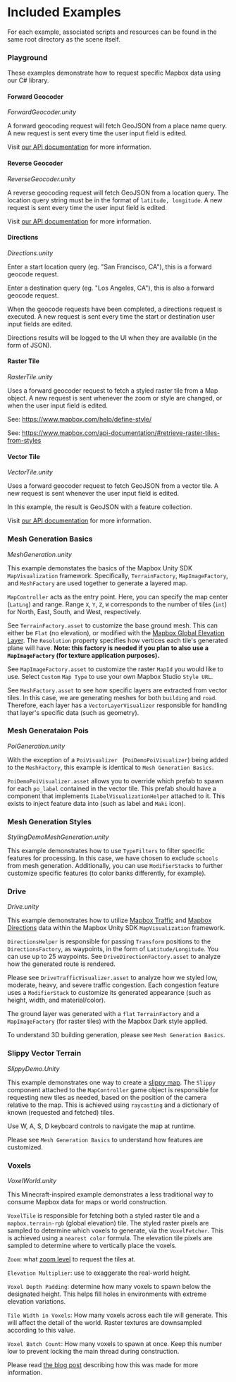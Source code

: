 # Included Examples

For each example, associated scripts and resources can be found in the same root directory as the scene itself.

### Playground

These examples demonstrate how to request specific Mapbox data using our C# library.

#### Forward Geocoder

*ForwardGeocoder.unity*

A forward geocoding request will fetch GeoJSON from a place name query. A new request is sent every time the user input field is edited.

Visit [our API documentation](https://www.mapbox.com/api-documentation/#geocoding) for more information.

#### Reverse Geocoder

*ReverseGeocoder.unity*

A reverse geocoding request will fetch GeoJSON from a location query. The location query string must be in the format of `latitude, longitude`. A new request is sent every time the user input field is edited.

Visit [our API documentation](https://www.mapbox.com/api-documentation/#geocoding) for more information.

#### Directions

*Directions.unity*

Enter a start location query (eg. "San Francisco, CA"), this is a forward geocode request.

Enter a destination query (eg. "Los Angeles, CA"), this is also a forward geocode request.

When the geocode requests have been completed, a directions request is executed. A new request is sent every time the start or destination user input fields are edited.

Directions results will be logged to the UI when they are available (in the form of JSON).

#### Raster Tile

*RasterTile.unity*

Uses a forward geocoder request to fetch a styled raster tile from a Map object. A new request is sent whenever the zoom or style are changed, or when the user input field is edited.

See: https://www.mapbox.com/help/define-style/

See: https://www.mapbox.com/api-documentation/#retrieve-raster-tiles-from-styles

#### Vector Tile

*VectorTile.unity*

Uses a forward geocoder request to fetch GeoJSON from a vector tile. A new request is sent whenever the user input field is edited.

In this example, the result is GeoJSON with a feature collection.

Visit [our API documentation](https://www.mapbox.com/api-documentation/#retrieve-features-from-vector-tiles) for more information.

### Mesh Generation Basics

*MeshGeneration.unity*

This example demonstates the basics of the Mapbox Unity SDK `MapVisualization` framework. Specifically, `TerrainFactory`, `MapImageFactory`, and `MeshFactory` are used together to generate a layered map.

`MapController` acts as the entry point. Here, you can specify the map center (`LatLng`) and range. Range `X`, `Y`, `Z`, `W` corresponds to the number of tiles (`int`) for North, East, South, and West, respectively.

See `TerrainFactory.asset` to customize the base ground mesh. This can either be `Flat` (no elevation), or modified with the [Mapbox Global Elevation Layer](https://www.mapbox.com/blog/terrain-rgb/). The `Resolution` property specifies how vertices each tile's generated plane will have. **Note: this factory is needed if you plan to also use a `MapImageFactory` (for texture application purposes).**

See `MapImageFactory.asset` to customize the raster `MapId` you would like to use. Select `Custom` `Map Type` to use your own Mapbox Studio `Style URL`. 

See `MeshFactory.asset` to see how specific layers are extracted from vector tiles. In this case, we are generating meshes for both `building` and `road`. Therefore, each layer has a `VectorLayerVisualizer` responsible for handling that layer's specific data (such as geometry).

### Mesh Generataion Pois

*PoiGeneration.unity*

With the exception of a `PoiVisualizer ` (`PoiDemoPoiVisualizer`) being added to the `MeshFactory`, this example is identical to `Mesh Generation Basics`.

`PoiDemoPoiVisualizer.asset` allows you to override which prefab to spawn for each `po_label` contained in the vector tile. This prefab should have a component that implements `ILabelVisualizationHelper` attached to it. This exists to inject feature data into (such as label and `Maki` icon).

### Mesh Generation Styles

*StylingDemoMeshGeneration.unity*

This example demonstrates how to use `TypeFilters` to filter specific features for processing. In this case, we have chosen to exclude `schools` from mesh generation. Additionally, you can use `ModifierStacks` to further customize specific features (to color banks differently, for example).

### Drive

*Drive.unity*

This example demonstrates how to utilize [Mapbox Traffic](https://www.mapbox.com/vector-tiles/mapbox-traffic-v1/) and [Mapbox Directions](https://www.mapbox.com/api-documentation/#directions) data within the Mapbox Unity SDK `MapVisualization` framework.

`DirectionsHelper` is responsible for passing `Transform` positions to the `DirectionsFactory`, as waypoints, in the form of `Latitude/Longitude`.  You can use up to 25 waypoints. See `DriveDirectionFactory.asset` to analyze how the generated route is rendered.

Please see `DriveTrafficVisualizer.asset` to analyze how we styled low, moderate, heavy, and severe traffic congestion. Each congestion feature uses a `ModifierStack` to customize its generated appearance (such as height, width, and material/color).

The ground layer was generated with a `flat` `TerrainFactory` and a `MapImageFactory` (for raster tiles) with the Mapbox Dark style applied. 

To understand 3D building generation, please see `Mesh Generation Basics`.

### Slippy Vector Terrain

*SlippyDemo.Unity*

This example demonstrates one way to create a [slippy map](http://wiki.openstreetmap.org/wiki/Slippy_Map). The `Slippy` component attached to the `MapController` game object is responsible for requesting new tiles as needed, based on the position of the camera relative to the map. This is achieved using `raycasting` and a dictionary of known (requested and fetched) tiles.

Use W, A, S, D keyboard controls to navigate the map at runtime.

Please see `Mesh Generation Basics` to understand how features are customized. 

### Voxels

*VoxelWorld.unity*

This Minecraft-inspired example demonstrates a less traditional way to consume Mapbox data for maps or world construction.

`VoxelTile` is responsible for fetching both a styled raster tile and a `mapbox.terrain-rgb` (global elevation) tile. The styled raster pixels are sampled to determine which voxels to generate, via the `VoxelFetcher`. This is achieved using a `nearest color` formula. The elevation tile pixels are sampled to determine where to vertically place the voxels.

`Zoom`: what [zoom level](http://wiki.openstreetmap.org/wiki/Zoom_levels) to request the tiles at.

`Elevation Multiplier`: use to exaggerate the real-world height.

`Voxel Depth Padding`: determine how many voxels to spawn below the designated height. This helps fill holes in environments with extreme elevation variations.

`Tile Width in Voxels`: How many voxels across each tile will generate. This will affect the detail of the world. Raster textures are downsampled according to this value.

`Voxel Batch Count`: How many voxels to spawn at once. Keep this number low to prevent locking the main thread during construction. 

Please read [the blog post](https://www.mapbox.com/blog/how-to-minecraft-unity/) describing how this was made for more information. 